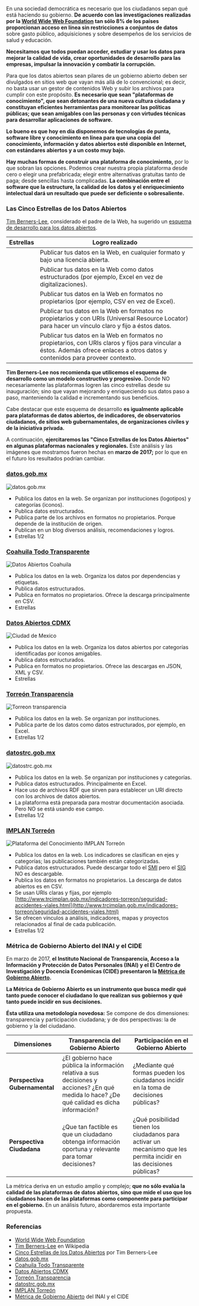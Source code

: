 
En una sociedad democrática es necesario que los ciudadanos sepan qué está haciendo su gobierno. **De acuerdo con las investigaciones realizadas por la [World Wide Web Foundation](http://webfoundation.org/) tan sólo 8% de los países proporcionan acceso en línea sin restricciones a conjuntos de datos** sobre gasto público, adquisiciones y sobre desempeños de los servicios de salud y educación.

**Necesitamos que todos puedan acceder, estudiar y usar los datos para mejorar la calidad de vida, crear oportunidades de desarrollo para las empresas, impulsar la innovación y combatir la corrupción.**

Para que los datos abiertos sean pilares de un gobierno abierto deben ser divulgados en sitios web que vayan más allá de lo convencional; es decir, no basta usar un gestor de contenidos Web y subir los archivos para cumplir con este propósito. **Es necesario que sean "plataformas de conocimiento", que sean detonantes de una nueva cultura ciudadana y constituyan eficientes herramientas para monitorear las políticas públicas; que sean amigables con las personas y con virtudes técnicas para desarrollar aplicaciones de software.**

**Lo bueno es que hoy en día disponemos de tecnologías de punta, software libre y conocimiento en línea para que una copia del conocimiento, información y datos abiertos esté disponible en Internet, con estándares abiertos y a un costo muy bajo.**

**Hay muchas formas de construir una plataforma de conocimiento,** por lo que sobran las opciones. Podemos crear nuestra propia plataforma desde cero o elegir una prefabricada; elegir entre alternativas gratuitas tanto de paga; desde sencillas hasta complicadas. **La combinación entre el software que la estructure, la calidad de los datos y el enriquecimiento intelectual dará un resultado que puede ser deficiente o sobresaliente.**

### Las Cinco Estrellas de los Datos Abiertos

[Tim Berners-Lee](https://es.wikipedia.org/wiki/Tim_Berners-Lee), considerado el padre de la Web, ha sugerido un [esquema de desarrollo para los datos abiertos](http://5stardata.info/es/).

Estrellas | Logro realizado
----------|-----------------
<i class="fa fa-star"></i> | Publicar tus datos en la Web, en cualquier formato y bajo una licencia abierta.
<i class="fa fa-star"></i><i class="fa fa-star"></i> | Publicar tus datos en la Web como datos estructurados (por ejemplo, Excel en vez de digitalizaciones).
<i class="fa fa-star"></i><i class="fa fa-star"></i><i class="fa fa-star"></i> | Publicar tus datos en la Web en formatos no propietarios (por ejemplo, CSV en vez de Excel).
<i class="fa fa-star"></i><i class="fa fa-star"></i><i class="fa fa-star"></i><i class="fa fa-star"></i> | Publicar tus datos en la Web en formatos no propietarios y con URIs (Universal Resource Locator) para hacer un vínculo claro y fijo a éstos datos.
<i class="fa fa-star"></i><i class="fa fa-star"></i><i class="fa fa-star"></i><i class="fa fa-star"></i><i class="fa fa-star"></i> | Publicar tus datos en la Web en formatos no propietarios, con URIs claros y fijos para vincular a éstos. Además ofrece enlaces a otros datos y contenidos para proveer contexto.

**Tim Berners-Lee nos recomienda que utilicemos el esquema de desarrollo como un modelo constructivo y progresivo.** Donde NO necesariamente las plataformas logren las cinco estrellas desde su inauguración; sino que vayan mejorando y enriqueciendo sus datos paso a paso, manteniendo la calidad e incrementando sus beneficios.

Cabe destacar que este esquema de desarrollo **es igualmente aplicable para plataformas de datos abiertos, de indicadores, de observatorios ciudadanos, de sitios web gubernamentales, de organizaciones civiles y de la iniciativa privada.**

A continuación, **ejercitaremos las "Cinco Estrellas de los Datos Abiertos" en algunas plataformas nacionales y regionales.** Este análisis y las imágenes que mostramos fueron hechas en **marzo de 2017;** por lo que en el futuro los resultados podrían cambiar.

### [datos.gob.mx](https://datos.gob.mx/)

<img class="img-responsive" src="plataformas-de-conocimiento-de-calidad/plataforma-datos-gob-mx.jpg" alt="datos.gob.mx">

* Publica los datos en la web. Se organizan por instituciones (logotipos) y categorías (iconos).
* Publica datos estructurados.
* Publica parte de los archivos en formatos no propietarios. Porque depende de la institución de origen.
* Publican en un blog diversos análisis, recomendaciones y logros.
* Estrellas <i class="fa fa-star"></i><i class="fa fa-star"></i><i class="fa fa-star"></i> 1/2

### [Coahuila Todo Transparente](http://www.coahuilatodotransparente.gob.mx/)

<img class="img-responsive" src="plataformas-de-conocimiento-de-calidad/plataforma-coahuila.jpg" alt="Datos Abiertos Coahuila">

* Publica los datos en la web. Organiza los datos por dependencias y etiquetas.
* Publica datos estructurados.
* Publica en formatos no propietarios. Ofrece la descarga principalmente en CSV.
* Estrellas <i class="fa fa-star"></i><i class="fa fa-star"></i><i class="fa fa-star"></i>

### [Datos Abiertos CDMX](http://gobiernoabierto.cdmx.gob.mx)

<img class="img-responsive" src="plataformas-de-conocimiento-de-calidad/plataforma-ciudad-de-mexico.jpg" alt="Ciudad de Mexico">

* Publica los datos en la web. Organiza los datos abiertos por categorías identificadas por íconos amigables.
* Publica datos estructurados.
* Publica en formatos no propietarios. Ofrece las descargas en JSON, XML y CSV.
* Estrellas <i class="fa fa-star"></i><i class="fa fa-star"></i><i class="fa fa-star"></i>

### [Torreón Transparencia](http://www.torreon.gob.mx/transparencia/)

<img class="img-responsive" src="plataformas-de-conocimiento-de-calidad/plataforma-torreon-transparencia.jpg" alt="Torreon transparencia">

* Publica los datos en la web. Se organizan por instituciones.
* Publica parte de los datos como datos estructurados, por ejemplo, en Excel.
* Estrellas <i class="fa fa-star"></i> 1/2

### [datostrc.gob.mx](http://datostrc.gob.mx)

<img class="img-responsive" src="plataformas-de-conocimiento-de-calidad/plataforma-datostrc.jpg" alt="datostrc.gob.mx">

* Publica los datos en la web. Se organizan por instituciones y categorías.
* Publica datos estructurados. Principalmente en Excel.
* Hace uso de archivos RDF que sirven para establecer un URI directo con los archivos de datos abiertos.
* La plataforma está preparada para mostrar documentación asociada. Pero NO se está usando ese campo.
* Estrellas <i class="fa fa-star"></i><i class="fa fa-star"></i><i class="fa fa-star"></i> 1/2

### [IMPLAN Torreón](http://www.trcimplan.gob.mx)

<img class="img-responsive" src="plataformas-de-conocimiento-de-calidad/plataforma-trcimplan.jpg" alt="Plataforma del Conocimiento IMPLAN Torreón">

* Publica los datos en la web. Los indicadores se clasifican en ejes y categorías; las publicaciones también están categorizadas.
* Publica datos estructurados. Puede descargar todo el [SMI](http://www.trcimplan.gob.mx/smi/datos-abiertos.html) pero el [SIG](http://www.trcimplan.gob.mx/sig-mapas-torreon/index.html) NO es descargable.
* Publica los datos en formatos no propietarios. La descarga de datos abiertos es en CSV.
* Se usan URIs claras y fijas, por ejemplo [http://www.trcimplan.gob.mx/indicadores-torreon/seguridad-accidentes-viales.html](http://www.trcimplan.gob.mx/indicadores-torreon/seguridad-accidentes-viales.html)
* Se ofrecen vínculos a análisis, indicadores, mapas y proyectos relacionados al final de cada publicación.
* Estrellas <i class="fa fa-star"></i><i class="fa fa-star"></i><i class="fa fa-star"></i><i class="fa fa-star"></i> 1/2

### Métrica de Gobierno Abierto del INAI y el CIDE

En marzo de 2017, **el Instituto Nacional de Transparencia, Acceso a la Información y Protección de Datos Personales (INAI) y el El Centro de Investigación y Docencia Económicas (CIDE) presentaron la [Métrica de Gobierno Abierto](http://eventos.inai.org.mx/metricasga/).**

**La Métrica de Gobierno Abierto es un instrumento que busca medir qué tanto puede conocer el ciudadano lo que realizan sus gobiernos y qué tanto puede incidir en sus decisiones.**

**Ésta utiliza una metodología novedosa:** Se compone de dos dimensiones: transparencia y participación ciudadana; y de dos perspectivas: la de gobierno y la del ciudadano.

Dimensiones                   | Transparencia del Gobierno Abierto                                                                                                           | Participación en el Gobierno Abierto
------------------------------|----------------------------------------------------------------------------------------------------------------------------------------------|-------------------------------------
**Perspectiva Gubernamental** | ¿El gobierno hace pública la información relativa a sus decisiones y acciones? ¿En qué medida lo hace? ¿De qué calidad es dicha información? | ¿Mediante qué formas pueden los ciudadanos incidir en la toma de decisiones públicas?
**Perspectiva Ciudadana**     | ¿Que tan factible es que un ciudadano obtenga información oportuna y relevante para tomar decisiones?                                        | ¿Qué posibilidad tienen los ciudadanos para activar un mecanismo que les permita incidir en las decisiones públicas?

La métrica deriva en un estudio amplio y complejo; **que no sólo evalúa la calidad de las plataformas de datos abiertos, sino que mide el uso que los ciudadanos hacen de las plataformas como componente para participar en el gobierno.** En un análisis futuro, abordaremos esta importante propuesta.

### Referencias

* [World Wide Web Foundation](http://webfoundation.org/)
* [Tim Berners-Lee](https://es.wikipedia.org/wiki/Tim_Berners-Lee) en Wikipedia
* [Cinco Estrellas de los Datos Abiertos](http://5stardata.info/es/) por Tim Berners-Lee
* [datos.gob.mx](https://datos.gob.mx/)
* [Coahuila Todo Transparente](http://www.coahuilatodotransparente.gob.mx/)
* [Datos Abiertos CDMX](http://gobiernoabierto.cdmx.gob.mx)
* [Torreón Transparencia](http://www.torreon.gob.mx/transparencia/)
* [datostrc.gob.mx](http://datostrc.gob.mx)
* [IMPLAN Torreón](http://www.trcimplan.gob.mx)
* [Métrica de Gobierno Abierto](http://eventos.inai.org.mx/metricasga/) del INAI y el CIDE
